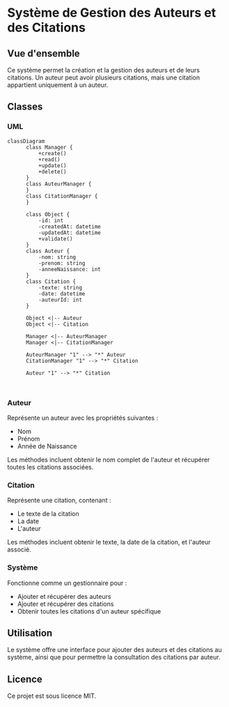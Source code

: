 # Système de Gestion des Auteurs et des Citations

## Vue d'ensemble

Ce système permet la création et la gestion des auteurs et de leurs citations. Un auteur peut avoir plusieurs citations, mais une citation appartient uniquement à un auteur.

## Classes

### UML

```mermaid
classDiagram
      class Manager {
          +create()
          +read()
          +update()
          +delete()
      }
      class AuteurManager {
      }
      class CitationManager {
      }

      class Object {
          -id: int
          -createdAt: datetime
          -updatedAt: datetime
          +validate()
      }
      class Auteur {
          -nom: string
          -prenom: string
          -anneeNaissance: int
      }
      class Citation {
          -texte: string
          -date: datetime
          -auteurId: int
      }

      Object <|-- Auteur
      Object <|-- Citation

      Manager <|-- AuteurManager
      Manager <|-- CitationManager

      AuteurManager "1" --> "*" Auteur
      CitationManager "1" --> "*" Citation

      Auteur "1" --> "*" Citation

    
```

### Auteur

Représente un auteur avec les propriétés suivantes :
- Nom
- Prénom
- Année de Naissance

Les méthodes incluent obtenir le nom complet de l'auteur et récupérer toutes les citations associées.

### Citation

Représente une citation, contenant :
- Le texte de la citation
- La date
- L'auteur

Les méthodes incluent obtenir le texte, la date de la citation, et l'auteur associé.

### Système

Fonctionne comme un gestionnaire pour :
- Ajouter et récupérer des auteurs
- Ajouter et récupérer des citations
- Obtenir toutes les citations d'un auteur spécifique

## Utilisation

Le système offre une interface pour ajouter des auteurs et des citations au système, ainsi que pour permettre la consultation des citations par auteur.

## Licence

Ce projet est sous licence MIT.
